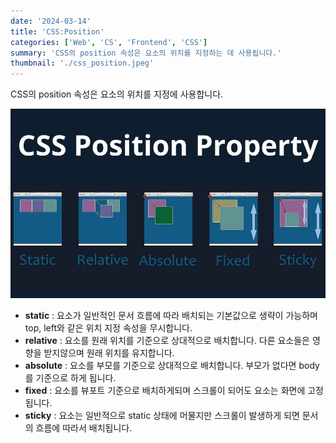 ```yaml
---
date: '2024-03-14'
title: 'CSS:Position'
categories: ['Web', 'CS', 'Frontend', 'CSS']
summary: 'CSS의 position 속성은 요소의 위치를 지정하는 데 사용됩니다.'
thumbnail: './css_position.jpeg'
---
```


CSS의 position 속성은 요소의 위치를 지정에 사용합니다.

![1](./css_position.jpeg)

- **static** : 요소가 일반적인 문서 흐름에 따라 배치되는 기본값으로 생략이 가능하며 top, left와 같은 위치 지정 속성을 무시합니다.
- **relative** : 요소를 원래 위치를 기준으로 상대적으로 배치합니다. 다른 요소들은 영향을 받지않으며 원래 위치를 유지합니다.
- **absolute** : 요소를 부모를 기준으로 상대적으로 배치합니다. 부모가 없다면 body를 기준으로 하게 됩니다.
- **fixed** : 요소를 뷰포트 기준으로 배치하게되며 스크롤이 되어도 요소는 화면에 고정됩니다.
- **sticky** : 요소는 일반적으로 static 상태에 머물지만 스크롤이 발생하게 되면 문서의 흐름에 따라서 배치됩니다.
